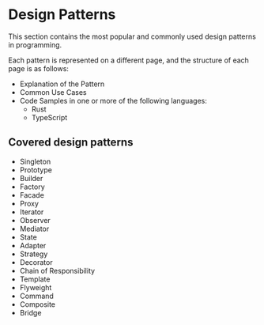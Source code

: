 # Design Patterns

This section contains the most popular and commonly used design patterns in programming.

Each pattern is represented on a different page, and the structure of each page is as follows:

- Explanation of the Pattern
- Common Use Cases
- Code Samples in one or more of the following languages:
  - Rust
  - TypeScript

## Covered design patterns 

- Singleton
- Prototype
- Builder
- Factory
- Facade
- Proxy
- Iterator
- Observer
- Mediator
- State
- Adapter
- Strategy
- Decorator
- Chain of Responsibility
- Template
- Flyweight
- Command
- Composite
- Bridge
